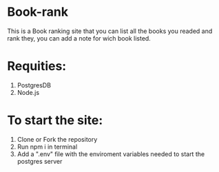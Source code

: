# Book-rank

This is a Book ranking site that you can list all the books you readed and rank they, you can add a note for wich book listed.

# Requities:
1. PostgresDB 
2. Node.js

# To start the site:

1. Clone or Fork the repository
2. Run npm i in terminal
3. Add a ".env" file with the enviroment variables needed to start the postgres server
